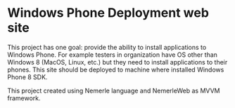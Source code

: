 Windows Phone Deployment web site
==========

This project has one goal: provide the ability to install applications to Windows Phone. 
For example testers in organization have OS other than Windows 8 (MacOS, Linux, etc.) but they need to install applications to their phones.
This site should be deployed to machine where installed Windows Phone 8 SDK. 

This project created using Nemerle language and NemerleWeb as MVVM framework. 
